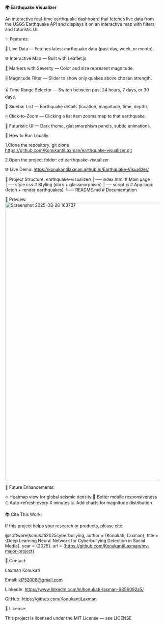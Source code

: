 **🌍 Earthquake Visualizer**

An interactive real-time earthquake dashboard that fetches live data from the USGS Earthquake API and displays it on an interactive map with filters and futuristic UI.

✨ Features:

📡 Live Data — Fetches latest earthquake data (past day, week, or month).

🌐 Interactive Map — Built with Leaflet.js

🔴 Markers with Severity — Color and size represent magnitude.

🎚 Magnitude Filter — Slider to show only quakes above chosen strength.

⏳ Time Range Selector — Switch between past 24 hours, 7 days, or 30 days.

📜 Sidebar List — Earthquake details (location, magnitude, time, depth).

🖱 Click-to-Zoom — Clicking a list item zooms map to that earthquake.

🎨 Futuristic UI — Dark theme, glassmorphism panels, subtle animations.

🚀 How to Run Locally:

1.Clone the repository: 
git clone https://github.com/KonukantiLaxman/earthquake-visualizer.git

2.Open the project folder:
cd earthquake-visualizer

🌐 Live Demo:
https://konukantilaxman.github.io/Earthquake-Visualizer/


📂 Project Structure:
earthquake-visualizer/
│── index.html      # Main page
│── style.css       # Styling (dark + glassmorphism)
│── script.js       # App logic (fetch + render earthquakes)
└── README.md       # Documentation

📸 Preview:
<img width="1906" height="902" alt="Screenshot 2025-08-28 163737" src="https://github.com/user-attachments/assets/213d51c4-eca4-44ca-814c-51acf259ca82" />

📌 Future Enhancements:

🔥 Heatmap view for global seismic density
📱 Better mobile responsiveness
⏱ Auto-refresh every X minutes
📊 Add charts for magnitude distribution


📚 Cite This Work:

If this project helps your research or products, please cite:

@software{konukati2025cyberbullying,
  author  = {Konukati, Laxman},
  title   = {Deep Learning Neural Network for Cyberbullying Detection in Social Media},
  year    = {2025},
  url     = {https://github.com/KonukantiLaxman/my-major-project}


📩 Contact:

Laxman Konukati

Email: kl752008@gmail.com

LinkedIn: https://www.linkedin.com/in/konukati-laxman-6856092a5/

GitHub: https://github.com/KonukantiLaxman

📝 License:

This project is licensed under the MIT License — see LICENSE



